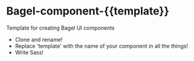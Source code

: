 Bagel-component-{{template}}
========================

Template for creating Bagel UI components


* Clone and rename!
* Replace 'template' with the name of your component in all the things!
* Write Sass!
